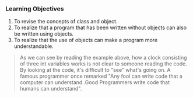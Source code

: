 ### Learning Objectives
1. To revise the concepts of class and object.
2. To realize that a program that has been written without objects can also be written using objects.
3. To realize that the use of objects can make a program more understandable.
>As we can see by reading the example above, how a clock consisting of three int variables works is not clear to someone reading the code. By looking at the code, it's difficult to "see" what's going on. A famous programmer once remarked "Any fool can write code that a computer can understand .Good Programmers write code that humans can understand".

